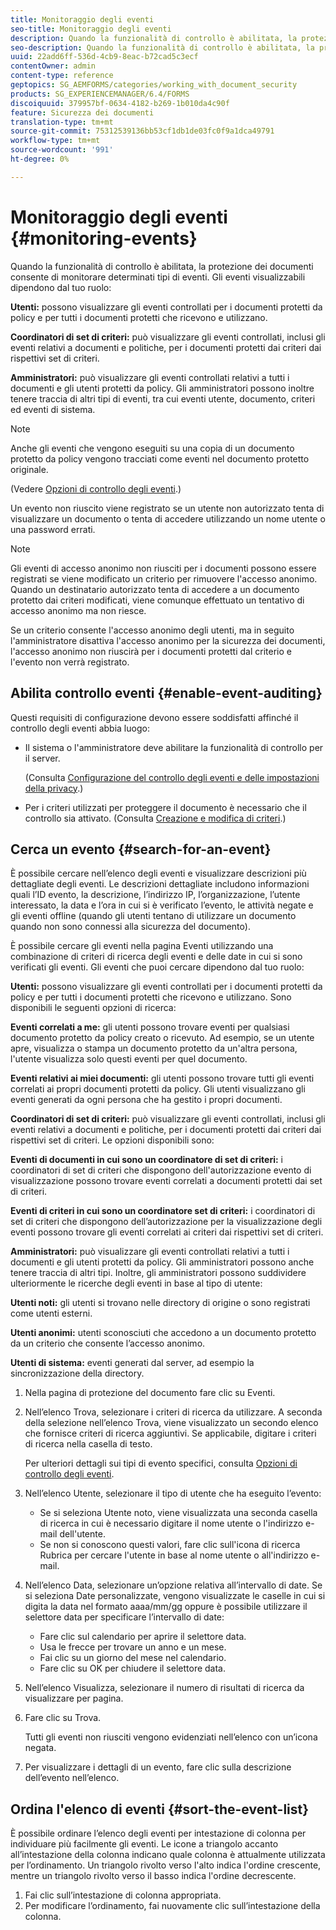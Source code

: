 ```yaml
---
title: Monitoraggio degli eventi
seo-title: Monitoraggio degli eventi
description: Quando la funzionalità di controllo è abilitata, la protezione dei documenti consente di monitorare determinati tipi di eventi. È possibile cercare e ordinare facilmente l’elenco degli eventi utilizzando la protezione del documento.
seo-description: Quando la funzionalità di controllo è abilitata, la protezione dei documenti consente di monitorare determinati tipi di eventi. È possibile cercare e ordinare facilmente l’elenco degli eventi utilizzando la protezione del documento.
uuid: 22add6ff-536d-4cb9-8eac-b72cad5c3ecf
contentOwner: admin
content-type: reference
geptopics: SG_AEMFORMS/categories/working_with_document_security
products: SG_EXPERIENCEMANAGER/6.4/FORMS
discoiquuid: 379957bf-0634-4182-b269-1b010da4c90f
feature: Sicurezza dei documenti
translation-type: tm+mt
source-git-commit: 75312539136bb53cf1db1de03fc0f9a1dca49791
workflow-type: tm+mt
source-wordcount: '991'
ht-degree: 0%

---
```



# Monitoraggio degli eventi {#monitoring-events}

Quando la funzionalità di controllo è abilitata, la protezione dei documenti consente di monitorare determinati tipi di eventi. Gli eventi visualizzabili dipendono dal tuo ruolo:

**Utenti:** possono visualizzare gli eventi controllati per i documenti protetti da policy e per tutti i documenti protetti che ricevono e utilizzano.

**Coordinatori di set di criteri:** può visualizzare gli eventi controllati, inclusi gli eventi relativi a documenti e politiche, per i documenti protetti dai criteri dai rispettivi set di criteri.

**Amministratori:** può visualizzare gli eventi controllati relativi a tutti i documenti e gli utenti protetti da policy. Gli amministratori possono inoltre tenere traccia di altri tipi di eventi, tra cui eventi utente, documento, criteri ed eventi di sistema.

>[!NOTE]
>
>Anche gli eventi che vengono eseguiti su una copia di un documento protetto da policy vengono tracciati come eventi nel documento protetto originale.

(Vedere [Opzioni di controllo degli eventi](/help/forms/using/admin-help/configuring-client-server-options.md#event-auditing-options).)

Un evento non riuscito viene registrato se un utente non autorizzato tenta di visualizzare un documento o tenta di accedere utilizzando un nome utente o una password errati.

>[!NOTE]
>
>Gli eventi di accesso anonimo non riusciti per i documenti possono essere registrati se viene modificato un criterio per rimuovere l&#39;accesso anonimo. Quando un destinatario autorizzato tenta di accedere a un documento protetto dai criteri modificati, viene comunque effettuato un tentativo di accesso anonimo ma non riesce.

Se un criterio consente l&#39;accesso anonimo degli utenti, ma in seguito l&#39;amministratore disattiva l&#39;accesso anonimo per la sicurezza dei documenti, l&#39;accesso anonimo non riuscirà per i documenti protetti dal criterio e l&#39;evento non verrà registrato.

## Abilita controllo eventi {#enable-event-auditing}

Questi requisiti di configurazione devono essere soddisfatti affinché il controllo degli eventi abbia luogo:

* Il sistema o l&#39;amministratore deve abilitare la funzionalità di controllo per il server.

   (Consulta [Configurazione del controllo degli eventi e delle impostazioni della privacy](/help/forms/using/admin-help/configuring-client-server-options.md#configuring-event-auditing-and-privacy-settings).)

* Per i criteri utilizzati per proteggere il documento è necessario che il controllo sia attivato. (Consulta [Creazione e modifica di criteri](/help/forms/using/admin-help/creating-policies.md#creating-and-editing-policies).)

## Cerca un evento {#search-for-an-event}

È possibile cercare nell’elenco degli eventi e visualizzare descrizioni più dettagliate degli eventi. Le descrizioni dettagliate includono informazioni quali l’ID evento, la descrizione, l’indirizzo IP, l’organizzazione, l’utente interessato, la data e l’ora in cui si è verificato l’evento, le attività negate e gli eventi offline (quando gli utenti tentano di utilizzare un documento quando non sono connessi alla sicurezza del documento).

È possibile cercare gli eventi nella pagina Eventi utilizzando una combinazione di criteri di ricerca degli eventi e delle date in cui si sono verificati gli eventi. Gli eventi che puoi cercare dipendono dal tuo ruolo:

**Utenti:** possono visualizzare gli eventi controllati per i documenti protetti da policy e per tutti i documenti protetti che ricevono e utilizzano. Sono disponibili le seguenti opzioni di ricerca:

**Eventi correlati a me:** gli utenti possono trovare eventi per qualsiasi documento protetto da policy creato o ricevuto. Ad esempio, se un utente apre, visualizza o stampa un documento protetto da un&#39;altra persona, l&#39;utente visualizza solo questi eventi per quel documento.

**Eventi relativi ai miei documenti:** gli utenti possono trovare tutti gli eventi correlati ai propri documenti protetti da policy. Gli utenti visualizzano gli eventi generati da ogni persona che ha gestito i propri documenti.

**Coordinatori di set di criteri:** può visualizzare gli eventi controllati, inclusi gli eventi relativi a documenti e politiche, per i documenti protetti dai criteri dai rispettivi set di criteri. Le opzioni disponibili sono:

**Eventi di documenti in cui sono un coordinatore di set di criteri:**  i coordinatori di set di criteri che dispongono dell&#39;autorizzazione evento di visualizzazione possono trovare eventi correlati a documenti protetti dai set di criteri.

**Eventi di criteri in cui sono un coordinatore set di criteri:** i coordinatori di set di criteri che dispongono dell’autorizzazione per la visualizzazione degli eventi possono trovare gli eventi correlati ai criteri dai rispettivi set di criteri.

**Amministratori:** può visualizzare gli eventi controllati relativi a tutti i documenti e gli utenti protetti da policy. Gli amministratori possono anche tenere traccia di altri tipi. Inoltre, gli amministratori possono suddividere ulteriormente le ricerche degli eventi in base al tipo di utente:

**Utenti noti:** gli utenti si trovano nelle directory di origine o sono registrati come utenti esterni.

**Utenti anonimi:** utenti sconosciuti che accedono a un documento protetto da un criterio che consente l’accesso anonimo.

**Utenti di sistema:** eventi generati dal server, ad esempio la sincronizzazione della directory.

1. Nella pagina di protezione del documento fare clic su Eventi.
1. Nell’elenco Trova, selezionare i criteri di ricerca da utilizzare. A seconda della selezione nell’elenco Trova, viene visualizzato un secondo elenco che fornisce criteri di ricerca aggiuntivi. Se applicabile, digitare i criteri di ricerca nella casella di testo.

   Per ulteriori dettagli sui tipi di evento specifici, consulta [Opzioni di controllo degli eventi](/help/forms/using/admin-help/configuring-client-server-options.md#event-auditing-options).

1. Nell’elenco Utente, selezionare il tipo di utente che ha eseguito l’evento:

   * Se si seleziona Utente noto, viene visualizzata una seconda casella di ricerca in cui è necessario digitare il nome utente o l&#39;indirizzo e-mail dell&#39;utente.
   * Se non si conoscono questi valori, fare clic sull&#39;icona di ricerca Rubrica per cercare l&#39;utente in base al nome utente o all&#39;indirizzo e-mail.

1. Nell’elenco Data, selezionare un’opzione relativa all’intervallo di date. Se si seleziona Date personalizzate, vengono visualizzate le caselle in cui si digita la data nel formato aaaa/mm/gg oppure è possibile utilizzare il selettore data per specificare l’intervallo di date:

   * Fare clic sul calendario per aprire il selettore data.
   * Usa le frecce per trovare un anno e un mese.
   * Fai clic su un giorno del mese nel calendario.
   * Fare clic su OK per chiudere il selettore data.

1. Nell’elenco Visualizza, selezionare il numero di risultati di ricerca da visualizzare per pagina.
1. Fare clic su Trova.

   Tutti gli eventi non riusciti vengono evidenziati nell’elenco con un’icona negata.

1. Per visualizzare i dettagli di un evento, fare clic sulla descrizione dell’evento nell’elenco.

## Ordina l&#39;elenco di eventi {#sort-the-event-list}

È possibile ordinare l’elenco degli eventi per intestazione di colonna per individuare più facilmente gli eventi. Le icone a triangolo accanto all’intestazione della colonna indicano quale colonna è attualmente utilizzata per l’ordinamento. Un triangolo rivolto verso l&#39;alto indica l&#39;ordine crescente, mentre un triangolo rivolto verso il basso indica l&#39;ordine decrescente.

1. Fai clic sull’intestazione di colonna appropriata.
1. Per modificare l’ordinamento, fai nuovamente clic sull’intestazione della colonna.


